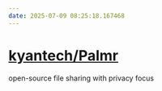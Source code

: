 ```yaml
---
date: 2025-07-09 08:25:18.167468
---
```


# [kyantech/Palmr](https://github.com/kyantech/Palmr)

open-source file sharing with privacy focus